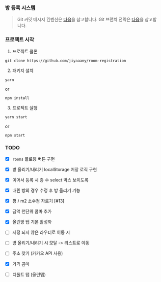 ### 방 등록 시스템
> Git 커밋 메시지 컨벤션은 [다음](https://velog.io/@recordboy/%EA%B9%83-%EC%BB%A4%EB%B0%8B-%EB%A9%94%EC%8B%9C%EC%A7%80-%EC%BB%A8%EB%B2%A4%EC%85%98Git-Commit-Message-Convention)을 참고합니다.
> Git 브랜치 전략은 [다음](https://gmlwjd9405.github.io/2018/05/11/types-of-git-branch.html)을 참고합니다.

### 프로젝트 시작

1. 프로젝트 클론
```
git clone https://github.com/jiyaaany/room-registration
```

2. 패키지 설치
```
yarn
```
or
```
npm install
```

3. 프로젝트 실행
```
yarn start
```
or
```
npm start
```

### TODO

- [X] `rooms` 플로팅 버튼 구현
- [X] 방 올리기/내리기 localStorage 저장 로직 구현
- [X] 이어서 등록 시 층 수 select 박스 보이도록
- [X] 내린 방의 경우 수정 후 방 올리기 기능
- [X] 평 / m2 소수점 자르기 [#13]
- [X] 금액 천단위 콤마 추가
- [X] 올린방 탭 기본 활성화
- [ ] 지정 되지 않은 라우터로 이동 시
- [ ] 방 올리기/내리기 시 모달 -> 리스트로 이동
- [ ] 주소 찾기 (카카오 API 사용)
- [X] 가격 콤마
- [ ] 디폴트 탭 (올린탭)

